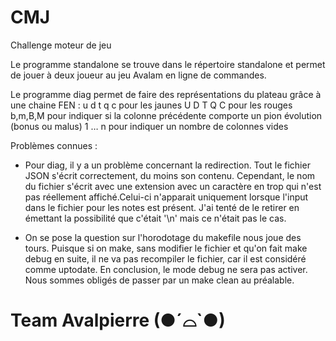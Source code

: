 # CMJ
Challenge moteur de jeu

Le programme standalone se trouve dans le répertoire standalone et permet de jouer à deux joueur au jeu Avalam en ligne de commandes.

Le programme diag permet de faire des représentations du plateau grâce à une chaine FEN :
u d t q c pour les jaunes
U D T Q C pour les rouges
b,m,B,M pour indiquer si la colonne précédente comporte un pion évolution (bonus ou malus) 
1 … n pour indiquer un nombre de colonnes vides

Problèmes connues :

- Pour diag, il y a un problème concernant la redirection. Tout le fichier JSON s'écrit correctement, du moins son contenu. Cependant, le nom du fichier s'écrit avec une extension avec un caractère en trop qui n'est pas réellement affiché.Celui-ci n'apparait uniquement lorsque l'input dans le fichier pour les notes est présent. J'ai tenté de le retirer en émettant la possibilité que c'était '\n' mais ce n'était pas le cas.

- On se pose la question sur l'horodotage du makefile nous joue des tours. Puisque si on make, sans modifier le fichier
 et qu'on fait make debug en suite, il ne va pas recompiler le fichier, car il est considéré comme uptodate. En conclusion, le mode debug ne sera pas activer. Nous sommes obligés de passer par un make clean au préalable.


# Team Avalpierre (●´⌓`●)
